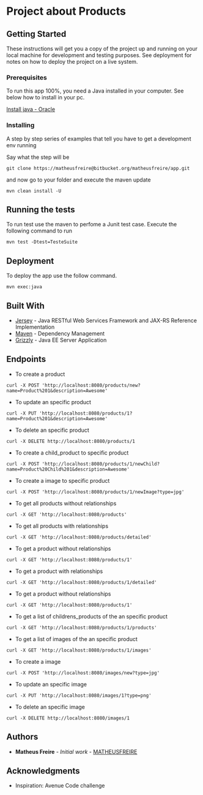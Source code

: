 # Project about Products


## Getting Started

These instructions will get you a copy of the project up and running on your local machine for development and testing purposes. See deployment for notes on how to deploy the project on a live system.

### Prerequisites

To run this app 100%, you need a Java installed in your computer. See below how to install in your pc. 

[Install java - Oracle](https://www.java.com/en/download/help/download_options.xml)

### Installing

A step by step series of examples that tell you have to get a development env running

Say what the step will be

```
git clone https://matheusfreire@bitbucket.org/matheusfreire/app.git
```
and now go to your folder and execute the maven update
```
mvn clean install -U
```

## Running the tests

To run test use the maven to perfome a Junit test case.
Execute the following command to run

```
mvn test -Dtest=TesteSuite
```

## Deployment

To deploy the app use the follow command.

```
mvn exec:java 
```

## Built With

* [Jersey](https://github.com/jersey/jersey) - Java RESTful Web Services Framework and JAX-RS Reference Implementation
* [Maven](https://maven.apache.org/) - Dependency Management
* [Grizzly](https://github.com/javaee/grizzly) - Java EE Server Application

## Endpoints

* To create a product 
```
curl -X POST 'http://localhost:8080/products/new?name=Product%201&description=Awesome'
```

* To update an specific product
```
curl -X PUT 'http://localhost:8080/products/1?name=Product%201&description=Awesome'
```

* To delete an specific product
```
curl -X DELETE http://localhost:8080/products/1
```

* To create a child_product to specific product
```
curl -X POST 'http://localhost:8080/products/1/newChild?name=Product%20Child%201&description=Awesome'
```

* To create a image to specific product
```
curl -X POST 'http://localhost:8080/products/1/newImage?type=jpg'
```

* To get all products without relationships
```
curl -X GET 'http://localhost:8080/products'
```

* To get all products with relationships
```
curl -X GET 'http://localhost:8080/products/detailed'
```

* To get a product without relationships
```
curl -X GET 'http://localhost:8080/products/1'
```

* To get a product with relationships
```
curl -X GET 'http://localhost:8080/products/1/detailed'
```

* To get a product without relationships
```
curl -X GET 'http://localhost:8080/products/1'
```

* To get a list of childrens_products of the an specific product 
```
curl -X GET 'http://localhost:8080/products/1/products'
```

* To get a list of images of the an specific product 
```
curl -X GET 'http://localhost:8080/products/1/images'
```

* To create a image 
```
curl -X POST 'http://localhost:8080/images/new?type=jpg'
```

* To update an specific image
```
curl -X PUT 'http://localhost:8080/images/1?type=png'
```

* To delete an specific image
```
curl -X DELETE http://localhost:8080/images/1
```



## Authors

* **Matheus Freire** - *Initial work* - [MATHEUSFREIRE](https://github.com/matheusfreire)


## Acknowledgments

* Inspiration: Avenue Code challenge

